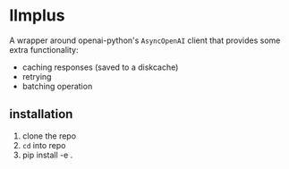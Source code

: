 # llmplus
A wrapper around openai-python's `AsyncOpenAI` client that provides some extra functionality:
- caching responses (saved to a diskcache)
- retrying
- batching operation

## installation
1. clone the repo
2. `cd` into repo
3. pip install -e .
